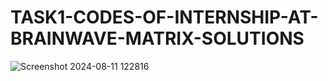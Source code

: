 # TASK1-CODES-OF-INTERNSHIP-AT-BRAINWAVE-MATRIX-SOLUTIONS

![Screenshot 2024-08-11 122816](https://github.com/user-attachments/assets/6f51a7f6-c846-4f2e-8649-544ce1cf463b)
